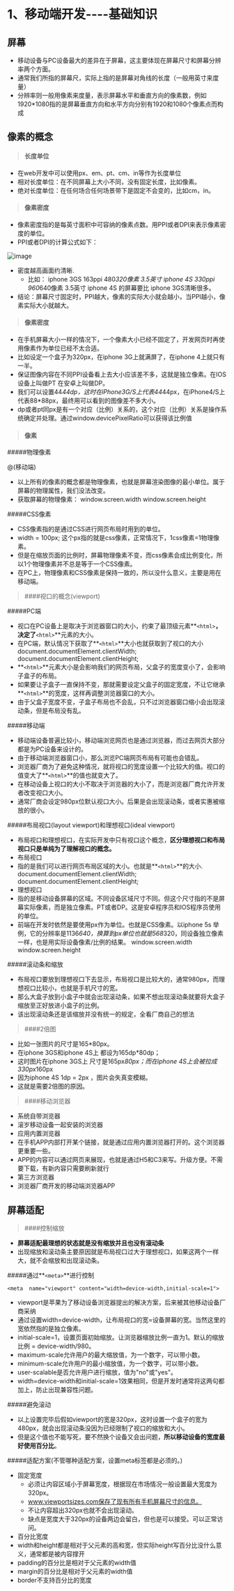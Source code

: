 1、移动端开发----基础知识
==

屏幕
--
- 移动设备与PC设备最大的差异在于屏幕，这主要体现在屏幕尺寸和屏幕分辨率两个方面。
- 通常我们所指的屏幕尺，实际上指的是屏幕对角线的长度（一般用英寸来度量）
- 分辨率则一般用像素来度量，表示屏幕水平和垂直方向的像素数，例如1920*1080指的是屏幕垂直方向和水平方向分别有1920和1080个像素点而构成

像素的概念
--
> #### 长度单位

- 在web开发中可以使用px、em、pt、cm、in等作为长度单位
- 相对长度单位：在不同屏幕上大小不同，没有固定长度，比如像素。
- 绝对长度单位：在任何场合任何场景带下是固定不会变的，比如cm，in。

> #### 像素密度

- 像素密度指的是每英寸面积中可容纳的像素点数。用PPI或者DPI来表示像素密度的单位。
- PPI或者DPI的计算公式如下：

![image](http://picabstract.preview.ftn.qq.com:8080/ftn_pic_abs_v2/55f64dd6fd9670f997c5626e99c18a2d31a2ee124f6f46f4ab999594aa90de2452193f669f2584ba123515d8997d5f5f?pictype=scale&from=30012&version=2.0.0.2&uin=406490508&fname=20170904-32.png&size=1024)

- 密度越高画面约清晰.
	- 比如：
	iphone 3GS  163ppi 480*320像素 3.5英寸
	iphone 4S 330ppi 960*640像素  3.5英寸
	iphone 4S 的屏幕要比 iphone 3GS清晰很多。
- 结论：屏幕尺寸固定时，PPI越大，像素的实际大小就会越小，当PPI越小，像素实际大小就越大。

> #### 像素密度

- 在手机屏幕大小一样的情况下，一个像素大小已经不固定了，开发网页时再使用像素作为单位已经不太合适。
- 比如设定一个盒子为320px，在iphone 3G上就满屏了，在iphone 4上就只有一半。
- 保证图像内容在不同PPI设备看上去大小应该差不多，这就是独立像素。在IOS设备上叫做PT   在安卓上叫做DP。
- 我们可以设置44*44dp，这时在iPhone3G/S上代表44*44px，在iPhone4/S上代表88*88px，最终用可以看到的图像差不多大小。
- dp或者pt同px是有一个对应（比例）关系的，这个对应（比例）关系是操作系统确定并处理。通过window.devicePixelRatio可以获得该比例值

> #### 像素

#####物理像素

@(移动端)

- 以上所有的像素的概念都是物理像素，也就是屏幕渲染图像的最小单位。属于屏幕的物理属性，我们没法改变。
- 获取屏幕的物理像素：
window.screen.width
window.screen.height

#####CSS像素
- CSS像素指的是通过CSS进行网页布局时用到的单位。
- width = 100px;  这个px指的就是css像素，正常情况下，1css像素=1物理像素。
- 但是在缩放页面的比例时，屏幕物理像素不变，而css像素会成比例变化，所以1个物理像素并不总是等于一个CSS像素。
- 在PC上，物理像素和CSS像素是保持一致的，所以没什么意义，主要是用在移动端。

>####视口的概念(viewport)

#####PC端
- 视口在PC设备上是取决于浏览器窗口的大小，约束了最顶级元素**`<html>`**，决定了**`<html>`**元素的大小。
- 在PC端，默认情况下获取了**`<html>`**大小也就获取到了视口的大小
document.documentElement.clientWidth;
document.documentElement.clientHeight;
- **`<html>`**元素大小是会影响我们的网页布局，父盒子的宽度变小了，会影响子盒子的布局。
- 如果要让子盒子一直保持不变，那就需要设定父盒子的固定宽度，不让它继承**`<html>`**的宽度，这样再调整浏览器窗口的大小。
- 由于父盒子宽度不变，子盒子布局也不会乱，只不过浏览器窗口缩小会出现滚动条，但是布局没有乱。

#####移动端
- 移动端设备普遍比较小，移动端浏览网页也是通过浏览器，而过去网页大部分都是为PC设备来设计的。
- 由于移动端浏览器窗口小，那么浏览PC端网页布局有可能也会错乱。
- 浏览器厂商为了避免这种情况，就将视口的宽度设置一个比较大的值。视口的值变大了**`<html>`**的值也就变大了。
- 在移动设备上视口的大小不取决于浏览器的大小了，而是浏览器厂商允许开发者改变视口大小。
- 通常厂商会设定980px位默认视口大小。后果是会出现滚动条，或者实惠被缩放的很小。

#####布局视口(layout viewport)和理想视口(ideal viewport)
- 布局视口和理想视口，在实际开发中只有视口这个概念，**区分理想视口和布局视口只是单纯为了理解视口的概念。**
- 布局视口
 - 指的是我们可以进行网页布局区域的大小。也就是**`<html>`**的大小.
document.documentElement.clientWidth;
document.documentElement.clientHeight;
- 理想视口
 - 指的是移动设备屏幕的区域。不同设备区域尺寸不同。但这个尺寸指的不是屏幕实际像素，而是独立像素。PT或者DP。这是安卓程序员和IOS程序员使用的单位。
 - 前端在开发时依然是要使用px作为单位。也就是CSS像素。以iphone 5s 举例，它的分辨率是1136*640，换算到px单位也就是568*320，同设备独立像素一样，也是用实际设备像素/比例的结果。
window.screen.width
window.screen.height

#####滚动条和缩放
- 布局视口要放到理想视口下去显示，布局视口是比较大的，通常980px，而理想视口比较小，也就是手机尺寸的宽。
- 那么大盒子放到小盒子中就会出现滚动条，如果不想出现滚动条就要将大盒子缩放至正好放进小盒子的比例。
- 该出现滚动条还是该缩放并没有统一的规定，全看厂商自己的想法


>####2倍图

- 比如一张图片的尺寸是165*80px。
- 在iphone 3GS和iphone 4S上 都设为165dp*80dp；
- 这时图片在iphone 3GS上 尺寸是165px*80px；而在iphone 4S上会被拉成330px*160px
- 因为iphone 4S 1dp = 2px ，图片会失真变模糊。
- 这就是需要2倍图的原因。

>####移动浏览器

- 系统自带浏览器
 - 滚岁移动设备一起安装的浏览器
- 应用内置浏览器
 - 在手机APP内部打开某个链接，就是通过应用内置浏览器打开的。这个浏览器更重要一些。
 - APP的内容可以通过网页来展现，也就是通过H5和C3来写。升级方便。不需要下载，有新内容只需要刷新就行
- 第三方浏览器
 - 浏览器厂商开发的移动端浏览器APP



屏幕适配
--

>####控制缩放

- **屏幕适配最理想的状态就是没有缩放并且也没有滚动条**
- 出现缩放和滚动条主要原因就是布局视口过大于理想视口，如果这两个一样大，就不会缩放和出现滚动条。

#####通过**`<meta>`**进行控制
```
<meta  name="viewport" content="width=device-width,initial-scale=1">
```

- viewport是苹果为了移动设备浏览器提出的解决方案，后来被其他移动设备厂商采纳
- 通过设置width=device-width，让布局视口的宽=设备屏幕的宽。当然这里的宽依然指的是独立像素。
- initial-scale=1，设置页面初始缩放。让浏览器缩放比例一直为1。默认的缩放比例 = device-width/980。
- maximum-scale允许用户的最大缩放值，为一个数字，可以带小数。
- minimum-scale允许用户的最小缩放值，为一个数字，可以带小数。
- user-scalable是否允许用户进行缩放，值为"no"或"yes"。
- width=device-width和initial-scale=1效果相同，但是开发时通常将这两句都加上，防止出现兼容性问题。

#####避免滚动
- 以上设置完毕后假如viewport的宽是320px，这时设置一个盒子的宽为480px，就会出现滚动条没因为已经限制了视口的缩放和大小。
- 但是这个值也不能写死，要不然换个设备又会出问题，**所以移动设备的宽度最好使用百分比**。

#####适配方案(不管哪种适配方案，设置meta标签都是必须的。)
- 固定宽度
  - 必须让内容区域小于屏幕宽度，根据现在市场情况一般设置最大宽度为320px。
  - www.viewportsizes.com保存了现有所有手机屏幕尺寸的信息。
  - 不让内容超出320px也就不会出现滚动。
  - 缺点是宽度大于320px的设备两边会留白，但也是可以接受。可以正常访问。
- 百分比宽度
 - width和height都是相对于父元素的高和宽，但实际height写百分比没什么意义，通常都是被内容撑开
 - padding的百分比是相对于父元素的width值
 - margin的百分比是相对于父元素的width值
 - border不支持百分比的宽度

